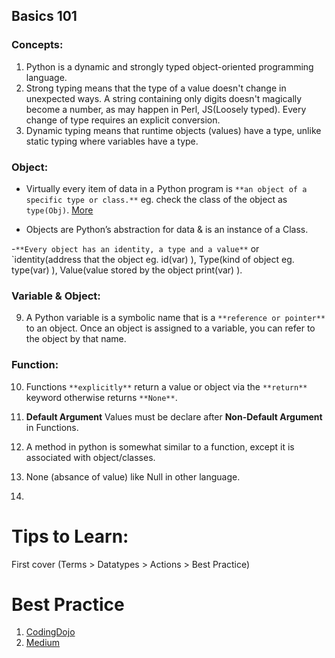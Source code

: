 ## Basics 101

### Concepts:
1. Python is a dynamic and strongly typed object-oriented programming language.
2. Strong typing means that the type of a value doesn't change in unexpected ways. A string containing only digits doesn't magically become a number, as may happen in Perl, JS(Loosely typed). Every change of type requires an explicit conversion.
3. Dynamic typing means that runtime objects (values) have a type, unlike static typing where variables have a type.

### Object:
- Virtually every item of data in a Python program is `**an object of a specific type or class.**` eg. check the class of the object as `type(Obj)`. [More](https://realpython.com/python-variables/#object-references)

- Objects are Python’s abstraction for data & is an instance of a Class.

 -`**Every object has an identity, a type and a value**` or `identity(address that the object eg. id(var) ), Type(kind of object eg. type(var) ), Value(value stored by the object print(var) ).

### Variable & Object:
9. A Python variable is a symbolic name that is a `**reference or pointer**` to an object. Once an object is assigned to a variable, you can refer to the object by that name.

### Function:
10. Functions `**explicitly**` return a value or object via the `**return**` keyword otherwise returns `**None**`.
11. **Default Argument** Values must be declare after **Non-Default Argument** in Functions.

12. A method in python is somewhat similar to a function, except it is associated with object/classes.

13. None (absance of value) like Null in other language.

14. 





# Tips to Learn:
First cover (Terms > Datatypes > Actions > Best Practice)



# Best Practice
1. [CodingDojo](https://www.codingdojo.com/blog/python-best-practices)
2. [Medium](https://medium.com/pythonland/30-python-best-practices-tips-and-tricks-19172564f9c)

